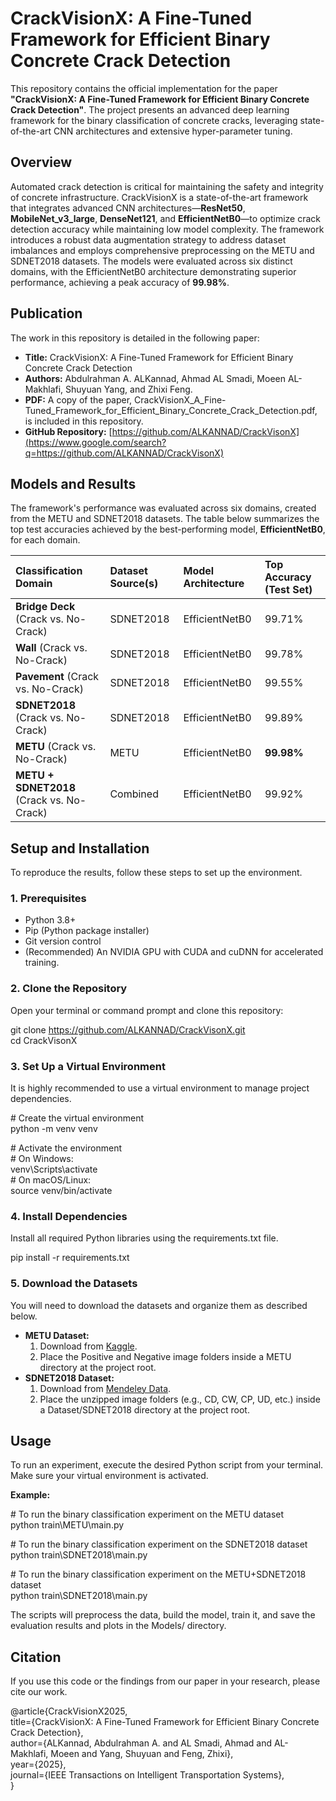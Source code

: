 # **CrackVisionX: A Fine-Tuned Framework for Efficient Binary Concrete Crack Detection**

This repository contains the official implementation for the paper **"CrackVisionX: A Fine-Tuned Framework for Efficient Binary Concrete Crack Detection"**. The project presents an advanced deep learning framework for the binary classification of concrete cracks, leveraging state-of-the-art CNN architectures and extensive hyper-parameter tuning.

## **Overview**

Automated crack detection is critical for maintaining the safety and integrity of concrete infrastructure. CrackVisionX is a state-of-the-art framework that integrates advanced CNN architectures—**ResNet50**, **MobileNet\_v3\_large**, **DenseNet121**, and **EfficientNetB0**—to optimize crack detection accuracy while maintaining low model complexity. The framework introduces a robust data augmentation strategy to address dataset imbalances and employs comprehensive preprocessing on the METU and SDNET2018 datasets. The models were evaluated across six distinct domains, with the EfficientNetB0 architecture demonstrating superior performance, achieving a peak accuracy of **99.98%**.

## **Publication**

The work in this repository is detailed in the following paper:

* **Title:** CrackVisionX: A Fine-Tuned Framework for Efficient Binary Concrete Crack Detection  
* **Authors:** Abdulrahman A. ALKannad, Ahmad AL Smadi, Moeen AL-Makhlafi, Shuyuan Yang, and Zhixi Feng.  
* **PDF:** A copy of the paper, CrackVisionX\_A\_Fine-Tuned\_Framework\_for\_Efficient\_Binary\_Concrete\_Crack\_Detection.pdf, is included in this repository.  
* **GitHub Repository:** [https://github.com/ALKANNAD/CrackVisonX](https://www.google.com/search?q=https://github.com/ALKANNAD/CrackVisonX)

## **Models and Results**

The framework's performance was evaluated across six domains, created from the METU and SDNET2018 datasets. The table below summarizes the top test accuracies achieved by the best-performing model, **EfficientNetB0**, for each domain.

| Classification Domain | Dataset Source(s) | Model Architecture | Top Accuracy (Test Set) |
| :---- | :---- | :---- | :---- |
| **Bridge Deck** (Crack vs. No-Crack) | SDNET2018 | EfficientNetB0 | 99.71% |
| **Wall** (Crack vs. No-Crack) | SDNET2018 | EfficientNetB0 | 99.78% |
| **Pavement** (Crack vs. No-Crack) | SDNET2018 | EfficientNetB0 | 99.55% |
| **SDNET2018** (Crack vs. No-Crack) | SDNET2018 | EfficientNetB0 | 99.89% |
| **METU** (Crack vs. No-Crack) | METU | EfficientNetB0 | **99.98%** |
| **METU \+ SDNET2018** (Crack vs. No-Crack) | Combined | EfficientNetB0 | 99.92% |

## **Setup and Installation**

To reproduce the results, follow these steps to set up the environment.

### **1\. Prerequisites**

* Python 3.8+  
* Pip (Python package installer)  
* Git version control  
* (Recommended) An NVIDIA GPU with CUDA and cuDNN for accelerated training.

### **2\. Clone the Repository**

Open your terminal or command prompt and clone this repository:

git clone https://github.com/ALKANNAD/CrackVisonX.git  
cd CrackVisonX

### **3\. Set Up a Virtual Environment**

It is highly recommended to use a virtual environment to manage project dependencies.

\# Create the virtual environment  
python \-m venv venv

\# Activate the environment  
\# On Windows:  
venv\\Scripts\\activate  
\# On macOS/Linux:  
source venv/bin/activate

### **4\. Install Dependencies**

Install all required Python libraries using the requirements.txt file.

pip install \-r requirements.txt

### **5\. Download the Datasets**

You will need to download the datasets and organize them as described below.

* **METU Dataset:**  
  1. Download from [Kaggle](https://www.google.com/search?q=https://www.kaggle.com/datasets/kozistr/meta-koz-crack-dataset).  
  2. Place the Positive and Negative image folders inside a METU directory at the project root.  
* **SDNET2018 Dataset:**  
  1. Download from [Mendeley Data](https://data.mendeley.com/datasets/5y9wdsg2zt/2).  
  2. Place the unzipped image folders (e.g., CD, CW, CP, UD, etc.) inside a Dataset/SDNET2018 directory at the project root.

## **Usage**

To run an experiment, execute the desired Python script from your terminal. Make sure your virtual environment is activated.

**Example:**

\# To run the binary classification experiment on the METU dataset  
python train\METU\main.py

\# To run the binary classification experiment on the SDNET2018 dataset  
python train\SDNET2018\main.py

\# To run the binary classification experiment on the METU+SDNET2018 dataset  
python train\SDNET2018\main.py

The scripts will preprocess the data, build the model, train it, and save the evaluation results and plots in the Models/ directory.

## **Citation**

If you use this code or the findings from our paper in your research, please cite our work.

@article{CrackVisionX2025,  
    title={CrackVisionX: A Fine-Tuned Framework for Efficient Binary Concrete Crack Detection},  
    author={ALKannad, Abdulrahman A. and AL Smadi, Ahmad and AL-Makhlafi, Moeen and Yang, Shuyuan and Feng, Zhixi},  
    year={2025},  
    journal={IEEE Transactions on Intelligent Transportation Systems},  
}

